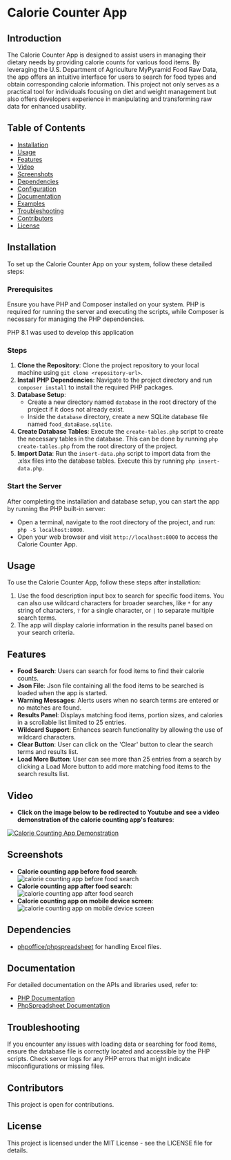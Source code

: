 # Calorie Counter App

## Introduction

The Calorie Counter App is designed to assist users in managing their dietary needs by providing calorie counts for various food items. By leveraging the U.S. Department of Agriculture MyPyramid Food Raw Data, the app offers an intuitive interface for users to search for food types and obtain corresponding calorie information. This project not only serves as a practical tool for individuals focusing on diet and weight management but also offers developers experience in manipulating and transforming raw data for enhanced usability.

## Table of Contents

- [Installation](#installation)
- [Usage](#usage)
- [Features](#features)
- [Video](#video)
- [Screenshots](#screenshots)
- [Dependencies](#dependencies)
- [Configuration](#configuration)
- [Documentation](#documentation)
- [Examples](#examples)
- [Troubleshooting](#troubleshooting)
- [Contributors](#contributors)
- [License](#license)

## Installation

To set up the Calorie Counter App on your system, follow these detailed steps:

### Prerequisites

Ensure you have PHP and Composer installed on your system. PHP is required for running the server and executing the scripts, while Composer is necessary for managing the PHP dependencies.

PHP 8.1 was used to develop this application

### Steps

1. **Clone the Repository**: Clone the project repository to your local machine using `git clone <repository-url>`.
2. **Install PHP Dependencies**: Navigate to the project directory and run `composer install` to install the required PHP packages.
3. **Database Setup**:
   - Create a new directory named `database` in the root directory of the project if it does not already exist.
   - Inside the `database` directory, create a new SQLite database file named `food_dataBase.sqlite`. 
4. **Create Database Tables**: Execute the `create-tables.php` script to create the necessary tables in the database. This can be done by running `php create-tables.php` from the root directory of the project.
5. **Import Data**: Run the `insert-data.php` script to import data from the .xlsx files into the database tables. Execute this by running `php insert-data.php`.

### Start the Server

After completing the installation and database setup, you can start the app by running the PHP built-in server:

- Open a terminal, navigate to the root directory of the project, and run: `php -S localhost:8000`.
- Open your web browser and visit `http://localhost:8000` to access the Calorie Counter App.


## Usage

To use the Calorie Counter App, follow these steps after installation:

1. Use the food description input box to search for specific food items. You can also use wildcard characters for broader searches, like `*` for any string of characters, `?` for a single character, or `|` to separate multiple search terms.
2. The app will display calorie information in the results panel based on your search criteria.



## Features

- **Food Search**: Users can search for food items to find their calorie counts.
- **Json File**: Json file containing all the food items to be searched is loaded when the app is started.
- **Warning Messages**: Alerts users when no search terms are entered or no matches are found.
- **Results Panel**: Displays matching food items, portion sizes, and calories in a scrollable list limited to 25 entries.
- **Wildcard Support**: Enhances search functionality by allowing the use of wildcard characters.
- **Clear Button**: User can click on the 'Clear' button to clear the search terms and results list.
- **Load More Button**: User can see more than 25 entries from a search by clicking a Load More button to add more matching food items to the search results list.


## Video

- **Click on the image below to be redirected to Youtube and see a video demonstration of the calorie counting app's features**:

[![Calorie Counting App Demonstration](http://img.youtube.com/vi/jnPGSzirA7M.jpg)](http://www.youtube.com/watch?v=jnPGSzirA7M "Calorie Counting App Demonstration")


## Screenshots

- **Calorie counting app before food search**:
![calorie counting app before food search](https://i.imgur.com/5tj89BS.png)
- **Calorie counting app after food search**:
![calorie counting app after food search](https://i.imgur.com/h3f5I6X.png)
- **Calorie counting app on mobile device screen**:
![calorie counting app on mobile device screen](https://i.imgur.com/Trdxcu4.png)



## Dependencies

- [phpoffice/phpspreadsheet](https://packagist.org/packages/phpoffice/phpspreadsheet) for handling Excel files.


## Documentation

For detailed documentation on the APIs and libraries used, refer to:

- [PHP Documentation](https://www.php.net/docs.php)
- [PhpSpreadsheet Documentation](https://phpspreadsheet.readthedocs.io/en/latest/)


## Troubleshooting

If you encounter any issues with loading data or searching for food items, ensure the database file is correctly located and accessible by the PHP scripts. Check server logs for any PHP errors that might indicate misconfigurations or missing files.

## Contributors

This project is open for contributions.

## License

This project is licensed under the MIT License - see the LICENSE file for details.
